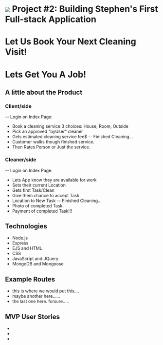 # ![](https://ga-dash.s3.amazonaws.com/production/assets/logo-9f88ae6c9c3871690e33280fcf557f33.png) Project #2: Building Stephen's First Full-stack Application

# Let Us Book Your Next Cleaning Visit!
# Lets Get You A Job!

## A little about the Product

### Client/side
-- Login on Index Page:
- Book a cleaning service 3 choices: House, Room, Outside
- Pick an approved "byUser" cleaner
- Gets estimated cleaning service fee$
-- Finished Cleaning...
- Customer walks though finished service.
- Then Rates Person or Just the service.

### Cleaner/side
-- Login on Index Page:
- Lets App know they are available for work
- Sets their current Location
- Gets first Task/Clean
- Give them chance to accept Task
- Location to New Task
-- Finished Cleaning...
- Photo of completed Task.
- Payment of completed Task!!!



## Technologies

- Node.js
- Express
- EJS and HTML
- CSS
- JavaScript and JQuery
- MongoDB and Mongoose

## Example Routes
- this is where we would put this....
- maybe another here......
- the last one here. forsure.....



## MVP User Stories
-
-
-
